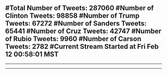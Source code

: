 #Total Number of Tweets: 287060 
#Number of Clinton Tweets: 98858
#Number of Trump Tweets: 67272
#Number of Sanders Tweets: 65441
#Number of Cruz Tweets: 42747
#Number of Rubio Tweets: 9960
#Number of Carson Tweets: 2782
#Current Stream Started at Fri Feb 12 00:58:01 MST
---
---
---
